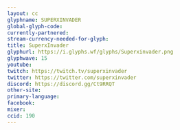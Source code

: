 ```yaml
---
layout: cc
glyphname: SUPERXINVADER
global-glyph-code: 
currently-partnered: 
stream-currency-needed-for-glyph: 
title: SuperxInvader
glyphurl: https://i.glyphs.wf/glyphs/Superxinvader.png
glyphwave: 15
youtube: 
twitch: https://twitch.tv/superxinvader
twitter: https://twitter.com/superxinvader
discord: https://discord.gg/Ct9RRQT
other-site: 
primary-language: 
facebook: 
mixer: 
ccid: 190
---
```


